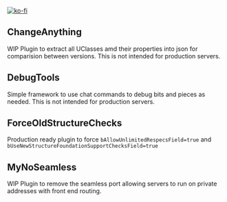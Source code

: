 [![ko-fi](https://ko-fi.com/img/githubbutton_sm.svg)](https://ko-fi.com/O5O33VK5S)

## ChangeAnything
WIP Plugin to extract all UClasses amd their properties into json for comparision between versions. This is not intended for production servers.

## DebugTools
Simple framework to use chat commands to debug bits and pieces as needed. This is not intended for production servers.

## ForceOldStructureChecks
Production ready plugin to force `bAllowUnlimitedRespecsField=true` and `bUseNewStructureFoundationSupportChecksField=true`

## MyNoSeamless
WIP Plugin to remove the seamless port allowing servers to run on private addresses with front end routing.